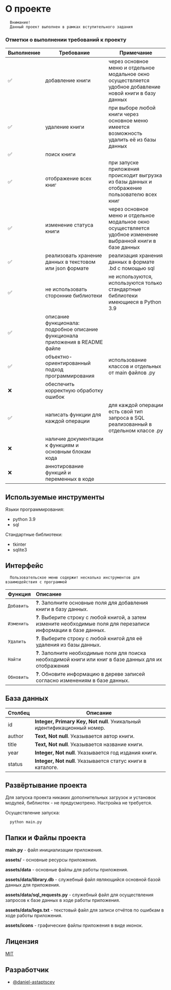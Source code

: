 # О проекте

```
  Внимание! 
  Данный проект выполнен в рамках вступительного задания
```


### Отметки о выполнении требований к проекту

| Выполнение             | Требование         | Примечание            
| ----------------- | ----------------- | ------------------------------------------------------------------ |
| ✅ | добавление книги | через основное меню и отдельное модальное окно осуществляется удобное добавление новой книги в базу данных |
| ✅ | удаление книги | при выборе любой книги через основное меню имеется возможность удалить её из базы данных |
| ✅ | поиск книги | |
| ✅ | отображение всех книг | при запуске приложения происходит выгрузка из базы данных и отображение пользователю всех книг |
| ✅ | изменение статуса книги | через основное меню и отдельное модальное окно осуществляется удобное изменение выбранной книги в базе данных |
| ✅ | реализовать хранение данных в текстовом или json формате | реализация хранения данных в формате .bd с помощью sql |
| ✅ | не использовать сторонние библиотеки | не используются, используются только стандартные библиотеки имеющиеся в Python 3.9 |
| ✅ | описание функционала: подробное описание функционала приложения в README файле | |
| ✅ | объектно-ориентированный подход программирования | использование классов и отдельных от main файлов .py |
| ❌ | обеспечить корректную обработку ошибок | |
| ✅ | написать функции для каждой операции | для каждой операции есть свой тип запроса в SQL реализованный в отдельном классе .py |
| ❌ | наличие документации к функциям и основным блокам кода | |
| ❌ | аннотирование функций и переменных в коде | |

## Используемые инструменты

Языки программирования:

- python 3.9
- sql

Стандартные библиотеки:

- tkinter
- sqlite3

## Интерфейс

```
  Пользовательское меню содержит несколько инструментов для взаимодействия с программой
```

| Функция | Описание |
| :-------- | :------------------------- |
| `Добавить` | **?**. Заполните основные поля для добавления книги в базу данных. |
| `Изменить` | **?**. Выберите строку с любой книгой, а затем измените необходимые поля для перезаписи информации в базе данных. |
| `Удалить` | **?**. Выберите строку с любой книгой для её удаления из базы данных. |
| `Найти` | **?**. Заполните необходимые поля для поиска необходимой книги или книг в базе данных для их отображения |
| `Обновить` | **?**. Обновите информацию в дереве записей согласно изменениям в базе данных. |

## База данных

| Столбец             | Описание                                                               |
| ----------------- | ------------------------------------------------------------------ |
| id | **Integer, Primary Key, Not null**. Уникальный идентификационный номер. |
| author | **Text, Not null**. Указывается автор книги. |
| title | **Text, Not null**. Указывается название книги. | |
| year | **Integer, Not null**. Указывается год издания книги. | |
| status | **Integer, Not null**. Указывается статус книги в каталоге. | |


## Развёртывание проекта

Для запуска проекта никаких дополнительных загрузок и установок модулей, библиотек - не предусмотрено. Настройка не требуется. 

Осуществление запуска:

```console
  python main.py
```


## Папки и Файлы проекта

**main.py** - файл инициализации приложения.

**assets/** - основные ресурсы приложения.

**assets/data** - основные файлы для работы приложения.

**assets/data/library.db** - служебный файл являющийся основной базой данных для приложения.

**assets/data/sql_requests.py** - служебный файл для осуществления запросов к базе данных в ходе работы приложения.

**assets/data/logs.txt** - текстовый файл для записи отчётов по ошибкам в ходе работы приложения.

**assets/icons** - графические файлы приложения в виде иконок.

## Лицензия

[MIT](https://choosealicense.com/licenses/mit/)


## Разработчик

- [@daniel-astaptscev](https://github.com/Daniel-Astaptscev)
